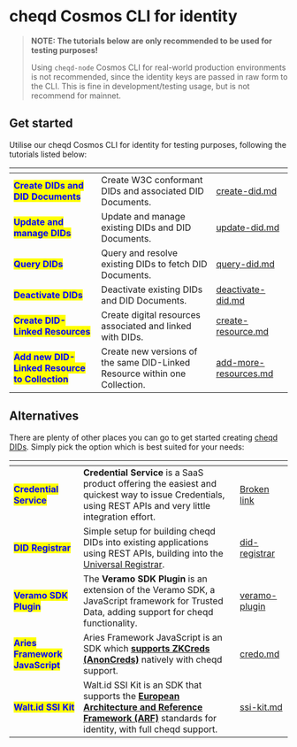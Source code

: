 # cheqd Cosmos CLI for identity

> **NOTE: The tutorials below are only recommended to be used for testing purposes!**
>
> Using `cheqd-node` Cosmos CLI for real-world production environments is not recommended, since the identity keys are passed in raw form to the CLI. This is fine in development/testing usage, but is not recommend for mainnet.

## Get started

Utilise our cheqd Cosmos CLI for identity for testing purposes, following the tutorials listed below:

<table data-view="cards"><thead><tr><th></th><th></th><th data-hidden data-card-target data-type="content-ref"></th></tr></thead><tbody><tr><td><mark style="color:blue;"><strong>Create DIDs and DID Documents</strong></mark></td><td>Create W3C conformant DIDs and associated DID Documents.</td><td><a href="create-did.md">create-did.md</a></td></tr><tr><td><mark style="color:blue;"><strong>Update and manage DIDs</strong></mark></td><td>Update and manage existing DIDs and DID Documents.</td><td><a href="update-did.md">update-did.md</a></td></tr><tr><td><mark style="color:blue;"><strong>Query DIDs</strong></mark></td><td>Query and resolve existing DIDs to fetch DID Documents.</td><td><a href="query-did.md">query-did.md</a></td></tr><tr><td><mark style="color:blue;"><strong>Deactivate DIDs</strong></mark></td><td>Deactivate existing DIDs and DID Documents.</td><td><a href="deactivate-did.md">deactivate-did.md</a></td></tr><tr><td><mark style="color:blue;"><strong>Create DID-Linked Resources</strong></mark></td><td>Create digital resources associated and linked with DIDs.</td><td><a href="create-resource.md">create-resource.md</a></td></tr><tr><td><mark style="color:blue;"><strong>Add new DID-Linked Resource to Collection</strong></mark></td><td>Create new versions of the same DID-Linked Resource within one Collection. </td><td><a href="add-more-resources.md">add-more-resources.md</a></td></tr></tbody></table>

## Alternatives

There are plenty of other places you can go to get started creating [cheqd DIDs](../../../architecture/adr-list/adr-001-cheqd-did-method.md). Simply pick the option which is best suited for your needs:

<table data-view="cards"><thead><tr><th></th><th></th><th data-hidden data-card-target data-type="content-ref"></th></tr></thead><tbody><tr><td><mark style="color:blue;"><strong>Credential Service</strong></mark></td><td><strong>Credential Service</strong> is a SaaS product offering the easiest and quickest way to issue Credentials, using REST APIs and very little integration effort.</td><td><a href="broken-reference">Broken link</a></td></tr><tr><td><mark style="color:blue;"><strong>DID Registrar</strong></mark></td><td>Simple setup for building cheqd DIDs into existing applications using REST APIs, building into the <a href="https://uniregistrar.io/">Universal Registrar</a>.</td><td><a href="../../did-registrar/">did-registrar</a></td></tr><tr><td><mark style="color:blue;"><strong>Veramo SDK Plugin</strong></mark></td><td>The <strong>Veramo SDK Plugin</strong> is an extension of the Veramo SDK, a JavaScript framework for Trusted Data, adding support for cheqd functionality.</td><td><a href="../../../sdk/veramo-plugin/">veramo-plugin</a></td></tr><tr><td><mark style="color:blue;"><strong>Aries Framework JavaScript</strong></mark></td><td>Aries Framework JavaScript is an SDK which <a href="https://hyperledger.github.io/anoncreds-spec/"><strong>supports ZKCreds (AnonCreds)</strong></a> natively with cheqd support. </td><td><a href="../../../sdk/credo.md">credo.md</a></td></tr><tr><td><mark style="color:blue;"><strong>Walt.id SSI Kit</strong></mark></td><td>Walt.id SSI Kit is an SDK that supports the <a href="https://digital-strategy.ec.europa.eu/en/library/european-digital-identity-architecture-and-reference-framework-outline"><strong>European Architecture and Reference Framework (ARF)</strong></a> standards for identity, with full cheqd support. </td><td><a href="../../../sdk/ssi-kit.md">ssi-kit.md</a></td></tr></tbody></table>
